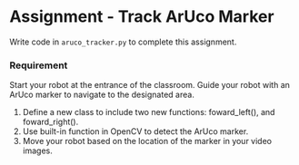 # Assignment - Track ArUco Marker
Write code in `aruco_tracker.py` to complete this assignment.

### Requirement
Start your robot at the entrance of the classroom. Guide your robot with an ArUco marker to navigate to the designated area.
1. Define a new class to include two new functions: foward_left(), and foward_right().
2. Use built-in function in OpenCV to detect the ArUco marker.
3. Move your robot based on the location of the marker in your video images.


